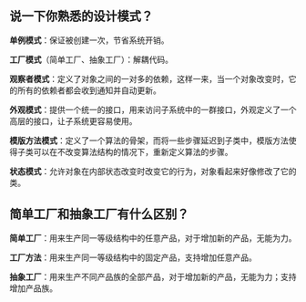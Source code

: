 ## 说一下你熟悉的设计模式？

**单例模式**：保证被创建一次，节省系统开销。

**工厂模式**（简单工厂、抽象工厂）：解耦代码。

**观察者模式**：定义了对象之间的一对多的依赖，这样一来，当一个对象改变时，它的所有的依赖者都会收到通知并自动更新。

**外观模式**：提供一个统一的接口，用来访问子系统中的一群接口，外观定义了一个高层的接口，让子系统更容易使用。

**模版方法模式**：定义了一个算法的骨架，而将一些步骤延迟到子类中，模版方法使得子类可以在不改变算法结构的情况下，重新定义算法的步骤。

**状态模式**：允许对象在内部状态改变时改变它的行为，对象看起来好像修改了它的类。

## 简单工厂和抽象工厂有什么区别？

**简单工厂**：用来生产同一等级结构中的任意产品，对于增加新的产品，无能为力。

**工厂方法**：用来生产同一等级结构中的固定产品，支持增加任意产品。

**抽象工厂**：用来生产不同产品族的全部产品，对于增加新的产品，无能为力；支持增加产品族。
